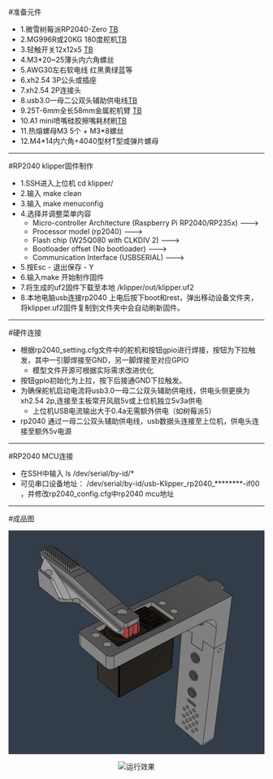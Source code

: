 #准备元件
- 1.微雪树莓派RP2040-Zero [TB](https://item.taobao.com/item.htm?abbucket=14&detail_redpacket_pop=true&id=658812037267&ltk2=1746973910949ww7dq3eq8ykl5qvqrayn&ns=1&priceTId=undefined&query=%E5%BE%AE%E9%9B%AARP2040&skuId=4924681654479&spm=a21n57.1.hoverItem.2&utparam=%7B%22aplus_abtest%22%3A%22923ab57aafb205a234d31cbd9be73ddb%22%7D&xxc=taobaoSearch)
- 2.MG996R或20KG 180度舵机[TB](https://item.taobao.com/item.htm?id=583846405061&pisk=gUeQ_Ym93eYBu0DJVXjZcOhDplMSNGWVe3i8mupe2vHKNLEUl0Jra6mWFVZAx25ltzN_yPcEJ4lrF0aqSkJPxkS5FuExJYPE80UaPPAU88uz7TZ0lXJU28-3srrvLJ5nULMnEYQVutW4YkDoeZiap8KnB0oXJTuK9OHn4EZpYnB4xk0kAUI46t-7fikvvQ38yAhtxmkJe0hRffn-AYpKwpd9WV0teDdK9hht4mO-v2UJBhn-vLd-yYpTXmiSeDU-eGZtS0M-yvKHC0dIVks3jGsQnLzTvV9JeJBoCqGpaLJz4DhQ7k3__5ysAXgx_qqRIJUa2JynsZTxElPbP7UlgCDQ2WHK0kXBCxEL_8iaUgRSJy2_XJc60Kk79yN-i56DiXhSR5eK13p8jA3iM7aCRB0LTPGmXfK5nczqWk2L1gYTvruIpchNHiZtw5yniJ79dxF0YvP8rsRiduFKCgyH3qt6WQtsiLisuGs6ZQmroUEUsqLheXniAZS1fFGo9cmsuGs6ZQcKjDZNfGTsZ&spm=tbpc.boughtlist.suborder_itemtitle.1.6ace2e8dFFEIg1)
- 3.轻触开关12x12x5 [TB](https://detail.tmall.com/item.htm?id=14982998994&pisk=gaK8_d_fsjck8rKRnLu0-CZatEDcJqvy3QJ_x6fuRIdv9dekrwfhRMdw6wZnzgbdvI1Dq_vlV9_BtCTlNUf3vHd2wuqhVBmdOd8qL_XkqJBBlQEHrLfkkJIymUqhZbSpdCjKsfmijLJP8MGiscDH_UjPp665RWXflOIdFEY7rF9PYMGLnkgiXLRPOrtTP96jH9X3O7OCPiZfEs6QPMOCGZ61I7sBOB_XhOXUN6_COo9fg9EQFk_Icm6Pe8ZBOMMAcsWCATOCAvESysH5FkLaK-ezvR97AktAeZgDUswFcnWRS1pW_R2g8TQR1L1xsjwYjZ9FJHyUv_9W7BW6N7GGzpTvMTIKmzs6HeOO33igwt8khdfXBJreUgL9XgT-grSkwnsXVFeQAKIRawKck7hA13JXbi_mfApX0QvyDp2IAtAGGL-5vcMN2g15Dt-ngu1pletlzMPSsaJBkIBRfglXjh3Ut5fOKzMxHyzFPt7NnB6fBE_CRtCieTUU8w2VH1DxHyzFPtWAsYFL8y733&spm=tbpc.boughtlist.suborder_itemtitle.1.2c5c2e8d8sx34x&skuId=4106534807010)
- 4.M3*20~25薄头内六角螺丝<br>
- 5.AWG30左右软电线 红黑黄绿蓝等<br>
- 6.xh2.54 3P公头或插座<br>
- 7.xh2.54 2P连接头<br>
- 8.usb3.0一母二公双头辅助供电线[TB](https://item.taobao.com/item.htm?id=876203533245&pisk=gqAL9IX1mcmHfRRdSekgEnN2e13M2AYe7H8bZgj3FhK92EUHKTjlF_K2DTNoL6XRwhsMtMYhOa6Wqn9hApjuwQKwvWVlO3cRVEJZzMbHtzQWCHFkKejHBzCespVlxD5JPnf-mmcmie8FU_immm6w7kfFygwQduq1CaCRRdvQKKTFa_i8S7MmMe-FVRaUAa_sWabuVJt5dlN1yG_7Nat5fO_fok1WV3611wb0Nw6CNfT1bwZQFT15f5_5zaN5R3TsWaQlNgt5dVLsphkdX2_QwKzuWBiagsN7NCQdCAYCfoXp1wQNDet4n-2PJ9IXRGnmfPFcCUWJazPRAe924ZtQAmXePdKOJ_hgdsT9FnQwOjqd7pY6oGTYz78F9KdAOpnaQ6xp11OBHzNWW6IFeCXTvcIXTFOV1OcjkFOwxeR9rzG5Snj68B1-Gq5dOM1O7QmaOgp6FBXFakicLU99XwCf4EODMYrumiQudV3TU8WC7t7MVN_vCT65Wi0dJ8yPEP7OmV3TU8WC7NImJuezUT4N.&spm=tbpc.boughtlist.suborder_itemtitle.1.2c5c2e8dwu3GiB)
- 9.25T-6mm全长58mm金属舵机臂 [TB](https://item.taobao.com/item.htm?id=535025013284&spm=tbpc.boughtlist.suborder_itemtitle.1.6ace2e8dFFEIg1&sku_properties=31309%3A29238436268)
- 10.A1 mini喷嘴硅胶擦嘴耗材刷[TB](https://item.taobao.com/item.htm?id=821254137525&pisk=g3t8_0bfsjcommtRnLu0-CZyVHDcJqvy3QJ_x6fuRIdv9dekrwfhRMdw6wZnzgbdvI1Dq_vlV9_BtCTlNUf3vHd2wuqhVBmdOd8qL_XkqJBBlQEHrLfkkJIymUqhZbSpdCjKsfmijLJP8MGis0a6m_SPp6Z7AWqbG9IdFEY7rF9PYMGLnkgiXLRPOPMUP96jH9X3O7OCdsafg945OB15lS6OQMsBOa_bGOX3OW15AtMAU9X5dT1Ccs61B9aWOMMvhsWCATOCAvQSysH5FkLaKJLpARpYAktAeZgDNsiwFnWRR1pW_lZ_8TQR1L1xsjwYjZ9FJHyUv_9W7BW6N7GGzpTvMTIKmzs6HeOO33igwt8khdfXBJreUgL9XgT-grSkwnsXVFeQAKIRawKck7hA13JXbi_mfApX0QvyDp2IAtAGGL-5vcMN2g15Dt-ngu1pletlzMPSsaJBkIBRfglXjh3Ut5fOKzMxHyzFPt7NnB6fBE_CRtCieTUU8w2VH1DxHyzFPtWAsYFL8y733&spm=tbpc.boughtlist.suborder_itemtitle.1.2c5c2e8d0U5KdO&skuId=5699229235956)
- 11.热熔螺母M3 5个 + M3*8螺丝
- 12.M4*14内六角+4040型材T型或弹片螺母
--------
#RP2040 klipper固件制作
- 1.SSH进入上位机 cd klipper/ <br>
- 2.输入 make clean<br>
- 3.输入 make menuconfig<br>
- 4.选择并调整菜单内容<br>
    - Micro-controller Architecture (Raspberry Pi RP2040/RP235x)  ---><br>
    - Processor model (rp2040)  ---><br>
    - Flash chip (W25Q080 with CLKDIV 2)  ---><br>
    - Bootloader offset (No bootloader)  ---><br>
    - Communication Interface (USBSERIAL)  ---><br>
- 5.按Esc - 退出保存 - Y<br>
- 6.输入make 开始制作固件<br>
- 7.将生成的uf2固件下载至本地 /klipper/out/klipper.uf2<br>
- 8.本地电脑usb连接rp2040 上电后按下boot和rest，弹出移动设备文件夹，将klipper.uf2固件复制到文件夹中会自动刷新固件。<br>
--------
#硬件连接<br>
- 根据rp2040_setting.cfg文件中的舵机和按钮gpio进行焊接，按钮为下拉触发，其中一引脚焊接至GND，另一脚焊接至对应GPIO<br>
    - 模型文件开源可根据实际需求改进优化
- 按钮gpio初始化为上拉，按下后接通GND下拉触发。<br>
- 为确保舵机启动电流将usb3.0一母二公双头辅助供电线，供电头侧更换为xh2.54 2p,连接至主板常开风扇5v或上位机独立5v3a供电
  - 上位机USB电流输出大于0.4a无需额外供电（如树莓派5）
- rp2040 通过一母二公双头辅助供电线，usb数据头连接至上位机，供电头连接至额外5v电源<br>
--------
#RP2040 MCU连接
- 在SSH中输入 ls /dev/serial/by-id/*
- 可见串口设备地址： /dev/serial/by-id/usb-Klipper_rp2040_********-if00 ，并修改rp2040_config.cfg中rp2040 mcu地址
--------
#成品图
<p align="center"><img align="center" src="/Servo_Clear舵机清洁工具/images/demo1.png" alt="效果图"></a></p>
<p align="center"><img align="center" src="/Servo_Clear舵机清洁工具/images/rundemo.gif" alt="运行效果"></a></p>

